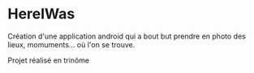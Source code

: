 HereIWas
========

Création d'une application android qui a bout but prendre en photo des lieux, momuments... où l'on se trouve.

Projet réalisé en trinôme

